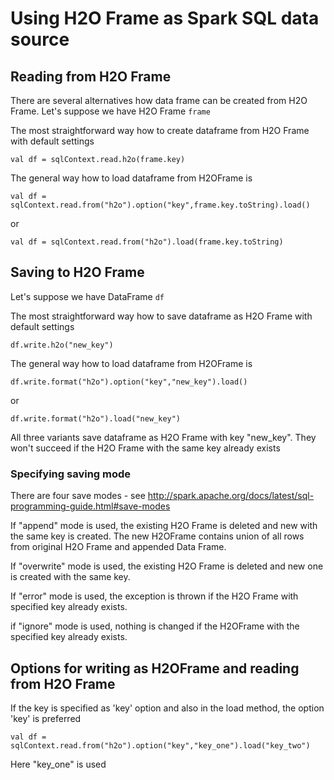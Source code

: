# Using H2O Frame as Spark SQL data source

## Reading from H2O Frame
There are several alternatives how data frame can be created from H2O Frame. Let's suppose we have H2O Frame `frame`

The most straightforward way how to create dataframe from H2O Frame with default settings

```
val df = sqlContext.read.h2o(frame.key)
```

The general way how to load dataframe from H2OFrame is

```
val df = sqlContext.read.from("h2o").option("key",frame.key.toString).load()
```

or

```
val df = sqlContext.read.from("h2o").load(frame.key.toString)
```

## Saving to H2O Frame
Let's suppose we have DataFrame `df`

The most straightforward way how to save dataframe as H2O Frame with default settings

```
df.write.h2o("new_key")
```

The general way how to load dataframe from H2OFrame is

```
df.write.format("h2o").option("key","new_key").load()
```

or

```
df.write.format("h2o").load("new_key")
```

All three variants save dataframe as H2O Frame with key "new_key". They won't succeed if the H2O Frame with the same key already exists


### Specifying saving mode
There are four save modes - see http://spark.apache.org/docs/latest/sql-programming-guide.html#save-modes

If "append" mode is used, the existing H2O Frame is deleted and new with the same key is created. The new H2OFrame contains union of
all rows from original H2O Frame and appended Data Frame.

If "overwrite" mode is used, the existing H2O Frame is deleted and new one is created with the same key.

If "error" mode is used, the exception is thrown if the H2O Frame with specified key already exists.

if "ignore" mode is used, nothing is changed if the H2OFrame with the specified key already exists.
## Options for writing as H2OFrame and reading from H2O Frame

If the key is specified as 'key' option and also in the load method, the option 'key' is preferred

```
val df = sqlContext.read.from("h2o").option("key","key_one").load("key_two")
```
Here "key_one" is used
